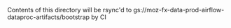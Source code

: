 Contents of this directory will be rsync'd to gs://moz-fx-data-prod-airflow-dataproc-artifacts/bootstrap by CI
